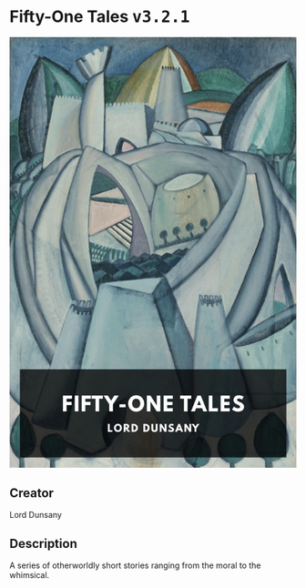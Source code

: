 
# Fifty-One Tales <kbd>v3.2.1</kbd>

<center>
  <img src="./cover-1024.jpg"/>
</center>

## Creator
Lord Dunsany

## Description
A series of otherworldly short stories ranging from the moral to the whimsical.
